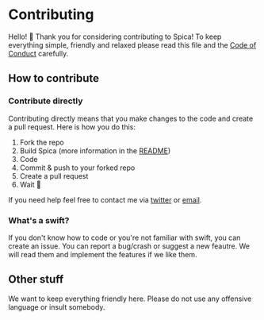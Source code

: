 # Contributing

Hello! 👋 Thank you for considering contributing to Spica! To keep everything simple, friendly and relaxed please read this file and the [Code of Conduct](CODE_OF_CONDUCT.md) carefully.

## How to contribute

### Contribute directly

Contributing directly means that you make changes to the code and create a pull request. Here is how you do this:

1. Fork the repo
2. Build Spica (more information in the [README](README.md))
3. Code
4. Commit & push to your forked repo
5. Create a pull request
6. Wait 🎉

If you need help feel free to contact me via [twitter](https://twitter.com/adrianbaumgart) or [email](mailto:adrian@abmgrt.dev).


### What's a swift?

If you don't know how to code or you're not familiar with swift, you can create an issue. You can report a bug/crash or suggest a new feautre.
We will read them and implement the features if we like them.

## Other stuff

We want to keep everything friendly here. Please do not use any offensive language or insult somebody.

